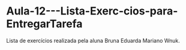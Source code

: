 # Aula-12---Lista-Exerc-cios-para-EntregarTarefa
Lista de exercícios realizada pela aluna Bruna Eduarda Mariano Wnuk.
